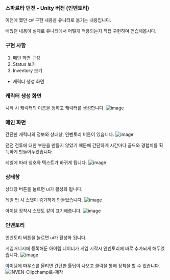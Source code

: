 ### 스파르타 던전 - Unity  버전 (인벤토리)


이전에 했던 c# 구현 내용을 유니티로 옮기는 내용입니다.


배웠던 내용이 실제로 유니티에서 어떻게 적용되는지 직접 구현하며 연습해봅시다.


### 구현 사항
1. 메인 화면 구성   
2. Status 보기
3. Inventory 보기
+ 캐릭터 생성 화면

 

### 캐릭터 생성 화면
시작 시 캐릭터의 이름을 정하고 캐릭터를 생성합니다.
![image](https://github.com/user-attachments/assets/5080e878-496b-49bf-af04-18ac518f9fc8)



### 메인 화면
간단한 캐릭터의 정보와 상태창, 인벤토리 버튼이 있습니다.
![image](https://github.com/user-attachments/assets/0e636a25-0147-4c7d-8275-0a9ea23db165)


던전 전투에 대한 부분을 만들지 않았기 때문에 간단하게 시간마다 골드와 경험치를 획득하게 만들어두었습니다.


레벨에 따라 칭호와 텍스트가 바뀌게 됩니다.
![image](https://github.com/user-attachments/assets/42859454-f34e-46e7-b012-973831000e3d)




### 상태창
상태창 버튼을 눌르면 ui가 활성화 됩니다.


레벨 업 시 스탯이 증가하게 만들었습니다.
![image](https://github.com/user-attachments/assets/48ff16f2-eb17-4dbc-b28d-53790a0d177d)


아이템 장착시 스탯도 같이 표기해줍니다.
![image](https://github.com/user-attachments/assets/c8ae81d2-e246-4f3b-8f52-cb58cb2d254f)




### 인벤토리
인벤토리 버튼을 눌르면 ui가 활성화 됩니다.


게임매니저에 등록해둔 아이템 데이터가 게임 시작시 인벤토리에 바로 추가되게 해두었습니다.
![image](https://github.com/user-attachments/assets/9a1757a0-8afa-44fd-ae8b-9a296cf740fc)


아이템에 마우스를 올리면 간단한 툴팁이 나오고 클릭을 통해 장착을 할 수 있습니다.
![INVEN-Clipchamp로-제작](https://github.com/user-attachments/assets/382461ae-7b31-4226-b380-57e64ffacac0)
